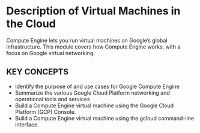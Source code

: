 # Description of Virtual Machines in the Cloud

Compute Engine lets you run virtual machines on Google’s global infrastructure. This module covers how Compute Engine works, with a focus on Google virtual networking.

## KEY CONCEPTS

* Identify the purpose of and use cases for Google Compute Engine
* Summarize the various Google Cloud Platform networking and operational tools and services
* Build a Compute Engine virtual machine using the Google Cloud Platform (GCP) Console.
* Build a Compute Engine virtual machine using the gcloud command-line interface.





